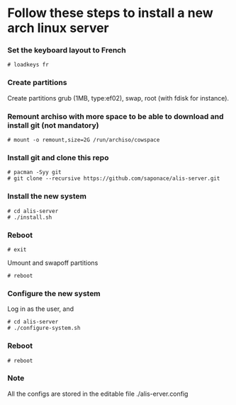 
# Follow these steps to install a new arch linux server

### Set the keyboard layout to French
```
# loadkeys fr
```

### Create partitions
Create partitions grub (1MB, type:ef02), swap, root (with fdisk for instance).


### Remount archiso with more space to be able to download and install git (not mandatory)
```
# mount -o remount,size=2G /run/archiso/cowspace
```

### Install git and clone this repo
```
# pacman -Syy git
# git clone --recursive https://github.com/saponace/alis-server.git
```

### Install the new system
```
# cd alis-server
# ./install.sh
```

### Reboot
```
# exit
```
Umount and swapoff partitions
```
# reboot
```

### Configure the new system
Log in as the user, and
```
# cd alis-server
# ./configure-system.sh
```

### Reboot
```
# reboot
```

### Note
All the configs are stored in the editable file ./alis-erver.config
